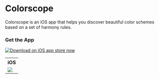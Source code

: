 # Colorscope
Colorscope is an iOS app that helps you discover beautiful color schemes based on a set of harmony rules.

### Get the App


<a href="https://itunes.apple.com/us/app/coffee-filter-find-coffee/id1000846120?ls=1&mt=8" target="_blank"><img alt="Download on iOS app store now" src="https://raw.githubusercontent.com/jamesmontemagno/My-StepCounter/master/Artwork/AppleAppStore.png"/></a>

<table>
<tr>
<th>iOS</th>
</tr>
<tr>
<td><img src="gif/colorscope_gif.gif"/></td>
</tr>
<tr>
</table>
